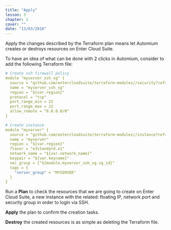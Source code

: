 ```yaml
---
title: "Apply"
lesson: 3
chapter: 1
cover: ""
date: "13/03/2018"
---
```


Apply the changes described by the Terraform plan means let Automium creates or destroys resources on Enter Cloud Suite.

To have an idea of what can be done with 2 clicks in Automium, consider to add the following Terraform file:

```yaml
# Create ssh firewall policy
module "myserver_ssh_sg" {
  source = "github.com/entercloudsuite/terraform-modules//security?ref=2.6"
  name = "myserver_ssh_sg"
  region = "${var.region}"
  protocol = "tcp"
  port_range_min = 22
  port_range_max = 22
  allow_remote = "0.0.0.0/0"
}

# Create instance
module "myserver" {
  source = "github.com/entercloudsuite/terraform-modules//instance?ref=2.6"
  name = "myserver"
  region = "${var.region}"
  flavor = "e3standard.x1"
  network_name = "${var.network_name}"
  keypair = "${var.keyname}"
  sec_group = ["${module.myserver_ssh_sg.sg_id}"
  tags = {
    "server_group" = "MYSERVER"
  }
}
```

Run a **Plan** to check the resources that we are going to create on Enter Cloud Suite, a new instance with the related: floating IP, network port and security group in order to login via SSH.

**Apply** the plan to confirm the creation tasks.

**Destroy** the created resources is as simple as deleting the Terraform file.
